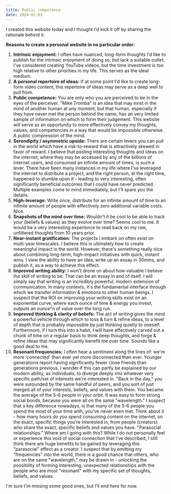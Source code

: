 ```yaml
---
title: Public competence
date: 2024-01-03
---
```


I created this website today and I thought I'd kick it off by sharing the rationale behind it.

**Reasons to create a personal website in no particular order:**

1. **Intrinsic enjoyment:** I often have nuanced, long-form thoughts I'd like to publish for the intrinsic enjoyment of doing so, but lack a suitable outlet. I've considered creating YouTube videos, but the time investment is too high relative to other priorities in my life. This serves as the ideal medium.
2. **A personal repertoire of ideas:** If at some point I'd like to create long-form video content, this repertoire of ideas may serve as a deep well to pull from.
3. **Public competence:** You are only who you are perceived to be in the eyes of the perceiver. "Mike Tromba" is an idea that may exist in the mind of another human at any moment; but that human, especially if they have never met the person behind the name, has an very limited sample of information on which to form their judgement. This website will serve as an opportunity to more effectively convey my thoughts, values, and competencies in a way that would be impossible otherwise. A public compression of the mind.
4. **Serendipity / asymmetric upside:** There are certain levers you can pull in the world which have a risk-to-reward that is attractively skewed in favor of reward. I believe that posting interesting thoughts and ideas on the internet, where they may be accessed by any of the billions of internet users, and consumed an infinite amount of times, is such a lever. There have been many instances in my life where I've leveraged the internet to distribute a project, and the right person, at the right time, happened to stumble upon it - leading to very interesting, often significantly beneficial outcomes that I could have never predicted. Multiple examples come to mind immediately, but I'll spare you the details.
5. **High-leverage:** Write once, distribute for an infinite amount of time to an infinite amount of people with effectively zero additional variable costs. Nice.
6. **Snapshots of the mind over time:** Wouldn't it be cool to be able to track your (beliefs & values) as they evolve over time? Seems cool to me. It would be a very interesting experience to read back on my raw, unfiltered thoughts from 10 years prior.
7. **Near-instant gratification:** The projects I embark on often exist on multi-year timescales. I believe this is ultimately how to create meaningful impact in the world. However, there's something really nice about combining long-term, high-impact initiatives with quick, instant wins. I view the ability to have an idea, write up an essay in 30mins, and publish it, as a way to achieve this effect.
8. **Improved writing ability:** I won't drone on about how valuable I believe the skill of writing to be. That can be an essay in and of itself. I will simply say that writing is an incredibly powerful, modern extension of communication. In many contexts, it's the fundamental interface through which we transfer information & emotions to other human beings. I suspect that the ROI on improving your writing skills exist on an exponential curve, where each ounce of time & energy you invest, outputs an ounce^n of value over the long run.
9. **Improved thinking & clarity of beliefs:** The act of writing gives the mind a powerful vehicle through which to toss & turn & refine ideas, to a level of depth that is probably impossible by just thinking quietly to oneself. Furthermore, if I turn this into a habit, I will have effectively carved out a chunk of time on a regular basis to think deep thoughts, and forge & refine ideas that may significantly benefit me over time. Sounds like a good deal to me.
10. **Resonant frequencies:** I often hear a sentiment along the lines of: we're more 'connected' than ever yet more disconnected than ever. Younger generations report having significantly fewer close friends than generations previous. I wonder if this can partly be explained by our modern ability, as individuals, to diverge deeply into whatever very specific path/set of interests we're interested in. "Back in the day," you were surounded by the same handful of peers, and you sort of just merged all of your interests, beliefs, and values with them. You became the average of the 5-6 people in your orbit. It was easy to form strong social bonds, because you were all on the same "wavelength." I suspect that a key difference nowadays, is that many of the 5-6 people you spend the most of your time with, you've never even met. Think about it - how many hours do you spend consuming content on the internet, on the exact, specific things you're interested in, from people (creators) who share the exact, specific beliefs and values you have. "Parasocial relationships." Where am I going with this? While I do not personally feel or experience this void of social connection that I've described, I still think there are huge benefits to be gained by leveraging this "parasocial" effect as a creator. I suspect that by emitting my "frequencies" into the world, there is a good chance that others, who are on the same "wavelength," may be drawn in - unlocking the possibility of forming interesting, unexpected relationships with the people who are most "resonant" with my specific set of thoughts, beliefs, and values.

I'm sure I'm missing some good ones, but I'll end here for now.